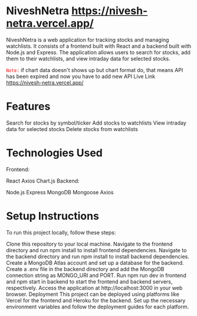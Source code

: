 # NiveshNetra  https://nivesh-netra.vercel.app/
NiveshNetra is a web application for tracking stocks and managing watchlists. It consists of a frontend built with React and a backend built with Node.js and Express. The application allows users to search for stocks, add them to their watchlists, and view intraday data for selected stocks.

<code style="color : red">Note:</code> if chart data doesn't shows up but chart format do, that means API has been expired and now you have to add new API
Live Link https://nivesh-netra.vercel.app/

# Features
Search for stocks by symbol/ticker
Add stocks to watchlists
View intraday data for selected stocks
Delete stocks from watchlists

# Technologies Used
Frontend:

React
Axios
Chart.js
Backend:

Node.js
Express
MongoDB
Mongoose
Axios

# Setup Instructions
To run this project locally, follow these steps:

Clone this repository to your local machine.
Navigate to the frontend directory and run npm install to install frontend dependencies.
Navigate to the backend directory and run npm install to install backend dependencies.
Create a MongoDB Atlas account and set up a database for the backend.
Create a .env file in the backend directory and add the MongoDB connection string as MONGO_URI and PORT.
Run npm run dev in frontend and npm start in backend to start the frontend and backend servers, respectively.
Access the application at http://localhost:3000 in your web browser.
Deployment
This project can be deployed using platforms like Vercel for the frontend and Heroku for the backend. Set up the necessary environment variables and follow the deployment guides for each platform.

